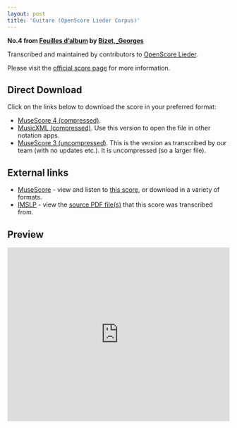 ```yaml
---
layout: post
title: 'Guitare (OpenScore Lieder Corpus)'
---
```


__No.4 from [Feuilles d’album](https://fourscoreandmore.org/openscore/lieder/Bizet,_Georges/Feuilles_d%E2%80%99album/) by [Bizet,_Georges](https://fourscoreandmore.org/openscore/lieder/Bizet,_Georges)__

Transcribed and maintained by contributors to [OpenScore Lieder].

Please visit the [official score page] for more information.

[official score page]: https://musescore.com/openscore-lieder-corpus/scores/5079521
[OpenScore Lieder]: https://musescore.com/openscore-lieder-corpus

## Direct Download

Click on the links below to download the score in your preferred format:
- [MuseScore 4 (compressed)](https://fourscoreandmore.org/openscore/lieder/Bizet,_Georges/Feuilles_d%E2%80%99album/4_Guitare.mscz).
- [MusicXML (compressed)](https://fourscoreandmore.org/openscore/lieder/Bizet,_Georges/Feuilles_d%E2%80%99album/4_Guitare.mxl). Use this version to open the file in other notation apps.
- [MuseScore 3 (uncompressed)](https://raw.githubusercontent.com/OpenScore/Lieder/refs/heads/main/scores/Bizet,_Georges/Feuilles_d%E2%80%99album/4_Guitare/lc5079521.mscx). This is the version as transcribed by our team (with no updates etc.). It is uncompressed (so a larger file).

## External links

- [MuseScore] - view and listen to [this score][MuseScore], or download in a variety of formats.
- [IMSLP] - view the [source PDF file(s)][IMSLP] that this score was transcribed from.

[MuseScore]: https://musescore.com/score/5079521
[IMSLP]: https://imslp.org/wiki/Special:ReverseLookup/83316

## Preview

<iframe width="100%" height="394" src="https://musescore.com/openscore-lieder-corpus/scores/5079521/embed" frameborder="0" allowfullscreen allow="autoplay; fullscreen"></iframe>
